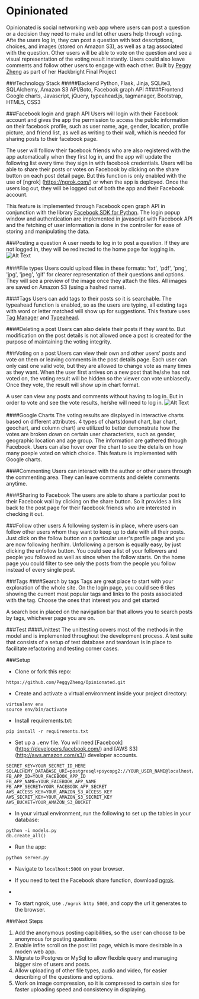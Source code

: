 # Opinionated

Opinionated is social networking web app where users can post a question or a decision they need to make and let other users help through voting. Afte the users log in, they can post a question with text descriptions, choices, and images (stored on Amazon S3), as well as a tag associated with the question. Other users will be able to vote on the question and see a visual representation of the voting result instantly. Users could also leave comments and follow other users to engage with each other. 
Built by <a href="https://www.linkedin.com/in/peggyzheng">Peggy Zheng</a> as part of her Hackbright Final Project

###Technology Stack
#####Backend
Python, Flask, Jinja, SQLite3, SQLAlchemy, Amazon S3 API/Boto, Facebook graph API
#####Frontend
Google charts, Javascript, jQuery, typeahead.js, tagmanager, Bootstrap, HTML5, CSS3

###Facebook login and graph API
Users will login with their Facebook account and gives the app the permission to access the public information on their facebook profile, such as user name, age, gender, location, profile picture, and friend list, as well as writing to their wall, which is needed for sharing posts to their facebook page. 

The user will folllow their facebook friends who are also registered with the app automatically when they first log in, and the app will update the following list every time they sign in with facebook credentials. 
Users will be able to share their posts or votes on Facebook by clicking on the share button on each post detail page. But this function is only enabled with the use of [ngrok] (https://ngrok.com/) or when the app is deployed. 
Once the users log out, they will be logged out of both the app and their Facebook account. 

This feature is implemented through Facebook open graph API in conjunction with the library <a href="https://facebook-sdk.readthedocs.org/en/latest/">Facebook SDK for Python</a>. The login popup window and authentication are implemented in javascript with Facebook API and the fetching of user information is done in the controller for ease of storing and manipulating the data. 


###Posting a question
A user needs to log in to post a question. If they are not logged in, they will be redirected to the home page for logging in. 
![Alt Text](http://g.recordit.co/kWzPNEfs0K.gif)<br><br>
####File types
Users could upload files in these formats: 'txt', 'pdf', 'png', 'jpg', 'jpeg', 'gif' for clearer representation of their questions and options. They will see a preview of the image once they attach the files. All images are saved on Amazon S3 (using a hashed name).

####Tags
Users can add tags to their posts so it is searchable. The typeahead function is enabled, so as the users are typing, all existing tags with word or letter matched will show up for suggestions. This feature uses <a href="https://maxfavilli.com/jquery-tag-manager">Tag Manager</a> and <a href="http://twitter.github.io/typeahead.js/">Typeahead</a>.

####Deleting a post
Users can also delete their posts if they want to. But modification on the post details is not allowed once a post is created for the purpose of maintaining the voting integrity. 


###Voting on a post
Users can view their own and other users' posts and vote on them or leaving comments in the post details page. Each user can only cast one valid vote, but they are allowed to change vote as many times as they want. 
When the user first arrives on a new post that he/she has not voted on, the voting result will be hidden so the viewer can vote unbiasedly. Once they vote, the result will show up in chart format. 

A user can view any posts and comments without having to log in. But in order to vote and see the vote results, he/she will need to log in. 
![Alt Text](http://g.recordit.co/4tBbzbrkEI.gif)<br><br>
####Google Charts
The voting results are displayed in interactive charts based on different attributes. 4 types of charts(donut chart, bar chart, geochart, and column chart) are utilized to better demonstrate how the votes are broken down on certain user characterists, such as gender, geographic location and age group. The information are gathered through Facebook. Users can also hover over the chart to see the details on how many poeple voted on which choice.
This feature is implemented with Google charts. 

####Commenting
Users can interact with the author or other users through the commenting area. They can leave comments and delete comments anytime. 

####Sharing to Facebook
The users are able to share a particular post to their Facebook wall by clicking on the share button. So it provides a link back to the post page for their facebook friends who are interested in checking it out.


###Follow other users
A following system is in place, where users can follow other users whom they want to keep up to date with all their posts. Just click on the follow button on a particular user's profile page and you are now following her/him. Unfollowing a person is equally easy, by just clicking the unfollow button. You could see a list of your followers and people you followed as well as since when the follow starts. 
On the home page you could filter to see only the posts from the people you follow instead of every single post. 

###Tags
####Search by tags
Tags are great place to start with your exploration of the whole site. On the login page, you could see 6 tiles showing the current most popular tags and links to the posts associated with the tag. Choose the ones that interest you and get started

A search box in placed on the navigation bar that allows you to search posts by tags, whichever page you are on. 

###Test
####Unittest
The unittesting covers most of the methods in the model and is implemented throughout the development process.
A test suite that consists of a setup of test database and teardown is in place to facilitate refactoring and testing corner cases. 

###Setup
* Clone or fork this repo:
```
https://github.com/PeggyZheng/Opinionated.git
```

* Create and activate a virtual environment inside your project directory: 
```
virtualenv env
source env/bin/activate
```

* Install requirements.txt:
```
pip install -r requirements.txt
```

* Set up a <kbd>.env</kbd> file. You will need [Facebook] (https://developers.facebook.com/) and [AWS S3] (http://aws.amazon.com/s3/) developer accounts.
```
SECRET_KEY=YOUR_SECRET_ID_HERE
SQLALCHEMY_DATABASE_URI=postgresql+psycopg2://YOUR_USER_NAME@localhost/YOUR_FILE_DIRECTORY
FB_APP_ID=YOUR_FACEBOOK_APP_ID
FB_APP_NAME=YOUR_FACEBOOK_APP_NAME
FB_APP_SECRET=YOUR_FACEBOOK_APP_SECRET
AWS_ACCESS_KEY=YOUR_AMAZON_S3_ACCESS_KEY
AWS_SECRET_KEY=YOUR_AMAZON_S3_SECRET_KEY
AWS_BUCKET=YOUR_AMAZON_S3_BUCKET
```

* In your virtual environment, run the following to set up the tables in your database:
```
python -i models.py
db.create_all()
```

* Run the app:
```
python server.py
```

* Navigate to `localhost:5000` on your browser.

* If you need to test the Facebook share function, download <a href="https://ngrok.com/To start ngrok">ngrok</a>.
* 
* To start ngrok, use `./ngrok http 5000`, and copy the url it generates to the browser.

###Next Steps
1. Add the anonymous posting capibilities, so the user can choose to be anonymous for posting questions
2. Enable infite scroll on the post list page, which is more desirable in a moden web app. 
3. Migrate to Postgres or MySql to allow flexible query and managing bigger size of users and posts.
4. Allow uploading of other file types, audio and video, for easier describing of the questions and options. 
5. Work on image compression, so it is compressed to certain size for faster uploading speed and consistency in displaying. 


